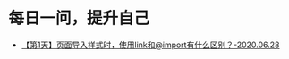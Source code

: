 # 每日一问，提升自己

<!-- feat：新功能（feature）
fix：修补bug
docs：文档（documentation）
style： 格式方面的优化
refactor：重构
test：测试
chore：构建过程或辅助工具的变动 -->

- [【第1天】页面导入样式时，使用link和@import有什么区别？-2020.06.28](https://github.com/Wangenbo/aqad/issues/2)
